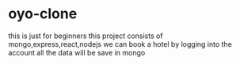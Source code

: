 # oyo-clone
this is just for beginners this project consists of mongo,express,react,nodejs 
we can book a hotel by logging into the account all the data will be save in mongo 
